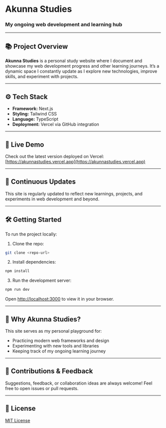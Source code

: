 # Akunna Studies

### My ongoing web development and learning hub

---

## 📚 Project Overview

**Akunna Studies** is a personal study website where I document and showcase my web development progress and other learning journeys. It’s a dynamic space I constantly update as I explore new technologies, improve skills, and experiment with projects.

---

## ⚙️ Tech Stack

* **Framework:** Next.js
* **Styling:** Tailwind CSS
* **Language:** TypeScript
* **Deployment:** Vercel via GitHub integration

---

## 🚀 Live Demo

Check out the latest version deployed on Vercel:
[https://akunnastudies.vercel.app](https://akunnastudies.vercel.app)

---

## 🔄 Continuous Updates

This site is regularly updated to reflect new learnings, projects, and experiments in web development and beyond.

---

## 🛠️ Getting Started

To run the project locally:

1. Clone the repo:

```bash
git clone <repo-url>
```

2. Install dependencies:

```bash
npm install
```

3. Run the development server:

```bash
npm run dev
```

Open [http://localhost:3000](http://localhost:3000) to view it in your browser.

---

## 🌟 Why Akunna Studies?

This site serves as my personal playground for:

* Practicing modern web frameworks and design
* Experimenting with new tools and libraries
* Keeping track of my ongoing learning journey

---

## 🤝 Contributions & Feedback

Suggestions, feedback, or collaboration ideas are always welcome! Feel free to open issues or pull requests.

---

## 📜 License

[MIT License](LICENSE)
